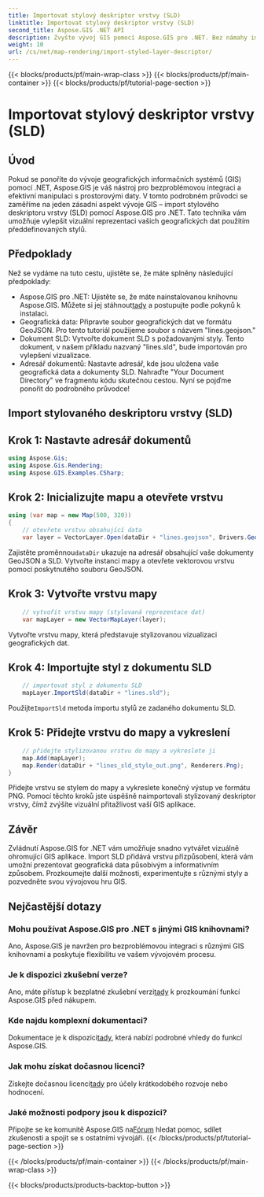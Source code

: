 ```yaml
---
title: Importovat stylový deskriptor vrstvy (SLD)
linktitle: Importovat stylový deskriptor vrstvy (SLD)
second_title: Aspose.GIS .NET API
description: Zvyšte vývoj GIS pomocí Aspose.GIS pro .NET. Bez námahy importujte stylový deskriptor vrstvy (SLD). Prozkoumejte možnosti přizpůsobení nyní!
weight: 10
url: /cs/net/map-rendering/import-styled-layer-descriptor/
---
```


{{< blocks/products/pf/main-wrap-class >}}
{{< blocks/products/pf/main-container >}}
{{< blocks/products/pf/tutorial-page-section >}}

# Importovat stylový deskriptor vrstvy (SLD)

## Úvod
Pokud se ponoříte do vývoje geografických informačních systémů (GIS) pomocí .NET, Aspose.GIS je váš nástroj pro bezproblémovou integraci a efektivní manipulaci s prostorovými daty. V tomto podrobném průvodci se zaměříme na jeden zásadní aspekt vývoje GIS – import stylového deskriptoru vrstvy (SLD) pomocí Aspose.GIS pro .NET. Tato technika vám umožňuje vylepšit vizuální reprezentaci vašich geografických dat použitím předdefinovaných stylů.
## Předpoklady
Než se vydáme na tuto cestu, ujistěte se, že máte splněny následující předpoklady:
-  Aspose.GIS pro .NET: Ujistěte se, že máte nainstalovanou knihovnu Aspose.GIS. Můžete si jej stáhnout[tady](https://releases.aspose.com/gis/net/) a postupujte podle pokynů k instalaci.
- Geografická data: Připravte soubor geografických dat ve formátu GeoJSON. Pro tento tutoriál použijeme soubor s názvem "lines.geojson."
- Dokument SLD: Vytvořte dokument SLD s požadovanými styly. Tento dokument, v našem příkladu nazvaný "lines.sld", bude importován pro vylepšení vizualizace.
- Adresář dokumentů: Nastavte adresář, kde jsou uložena vaše geografická data a dokumenty SLD. Nahraďte "Your Document Directory" ve fragmentu kódu skutečnou cestou.
Nyní se pojďme ponořit do podrobného průvodce!
## Import stylovaného deskriptoru vrstvy (SLD)
## Krok 1: Nastavte adresář dokumentů
```csharp
using Aspose.Gis;
using Aspose.Gis.Rendering;
using Aspose.GIS.Examples.CSharp;
```
## Krok 2: Inicializujte mapu a otevřete vrstvu
```csharp
using (var map = new Map(500, 320))
{
    // otevřete vrstvu obsahující data
    var layer = VectorLayer.Open(dataDir + "lines.geojson", Drivers.GeoJson);
```
 Zajistěte proměnnou`dataDir` ukazuje na adresář obsahující vaše dokumenty GeoJSON a SLD.
Vytvořte instanci mapy a otevřete vektorovou vrstvu pomocí poskytnutého souboru GeoJSON.
## Krok 3: Vytvořte vrstvu mapy
```csharp
    // vytvořit vrstvu mapy (stylovaná reprezentace dat)
    var mapLayer = new VectorMapLayer(layer);
```
Vytvořte vrstvu mapy, která představuje stylizovanou vizualizaci geografických dat.
## Krok 4: Importujte styl z dokumentu SLD
```csharp
    // importovat styl z dokumentu SLD
    mapLayer.ImportSld(dataDir + "lines.sld");
```
 Použijte`ImportSld` metoda importu stylů ze zadaného dokumentu SLD.
## Krok 5: Přidejte vrstvu do mapy a vykreslení
```csharp
    // přidejte stylizovanou vrstvu do mapy a vykreslete ji
    map.Add(mapLayer);
    map.Render(dataDir + "lines_sld_style_out.png", Renderers.Png);
}
```
Přidejte vrstvu se stylem do mapy a vykreslete konečný výstup ve formátu PNG.
Pomocí těchto kroků jste úspěšně naimportovali stylizovaný deskriptor vrstvy, čímž zvýšíte vizuální přitažlivost vaší GIS aplikace.
## Závěr
Zvládnutí Aspose.GIS for .NET vám umožňuje snadno vytvářet vizuálně ohromující GIS aplikace. Import SLD přidává vrstvu přizpůsobení, která vám umožní prezentovat geografická data působivým a informativním způsobem. Prozkoumejte další možnosti, experimentujte s různými styly a pozvedněte svou vývojovou hru GIS.
## Nejčastější dotazy
### Mohu používat Aspose.GIS pro .NET s jinými GIS knihovnami?
Ano, Aspose.GIS je navržen pro bezproblémovou integraci s různými GIS knihovnami a poskytuje flexibilitu ve vašem vývojovém procesu.
### Je k dispozici zkušební verze?
 Ano, máte přístup k bezplatné zkušební verzi[tady](https://releases.aspose.com/) k prozkoumání funkcí Aspose.GIS před nákupem.
### Kde najdu komplexní dokumentaci?
 Dokumentace je k dispozici[tady](https://reference.aspose.com/gis/net/), která nabízí podrobné vhledy do funkcí Aspose.GIS.
### Jak mohu získat dočasnou licenci?
 Získejte dočasnou licenci[tady](https://purchase.aspose.com/temporary-license/) pro účely krátkodobého rozvoje nebo hodnocení.
### Jaké možnosti podpory jsou k dispozici?
 Připojte se ke komunitě Aspose.GIS na[Fórum](https://forum.aspose.com/c/gis/33) hledat pomoc, sdílet zkušenosti a spojit se s ostatními vývojáři.
{{< /blocks/products/pf/tutorial-page-section >}}

{{< /blocks/products/pf/main-container >}}
{{< /blocks/products/pf/main-wrap-class >}}

{{< blocks/products/products-backtop-button >}}
